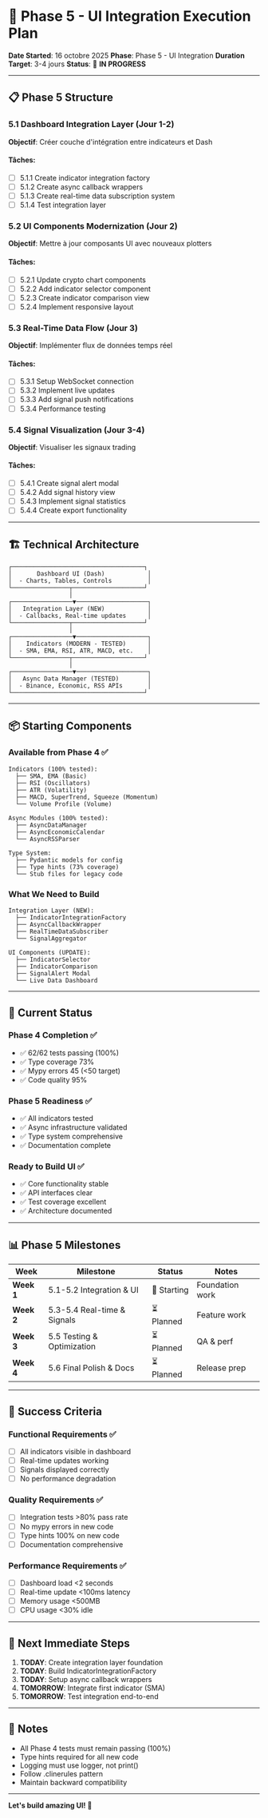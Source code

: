 # 🚀 Phase 5 - UI Integration Execution Plan

**Date Started**: 16 octobre 2025
**Phase**: Phase 5 - UI Integration
**Duration Target**: 3-4 jours
**Status**: 🔄 **IN PROGRESS**

---

## 📋 Phase 5 Structure

### 5.1 Dashboard Integration Layer (Jour 1-2)
**Objectif**: Créer couche d'intégration entre indicateurs et Dash

#### Tâches:
- [ ] 5.1.1 Create indicator integration factory
- [ ] 5.1.2 Create async callback wrappers
- [ ] 5.1.3 Create real-time data subscription system
- [ ] 5.1.4 Test integration layer

### 5.2 UI Components Modernization (Jour 2)
**Objectif**: Mettre à jour composants UI avec nouveaux plotters

#### Tâches:
- [ ] 5.2.1 Update crypto chart components
- [ ] 5.2.2 Add indicator selector component
- [ ] 5.2.3 Create indicator comparison view
- [ ] 5.2.4 Implement responsive layout

### 5.3 Real-Time Data Flow (Jour 3)
**Objectif**: Implémenter flux de données temps réel

#### Tâches:
- [ ] 5.3.1 Setup WebSocket connection
- [ ] 5.3.2 Implement live updates
- [ ] 5.3.3 Add signal push notifications
- [ ] 5.3.4 Performance testing

### 5.4 Signal Visualization (Jour 3-4)
**Objectif**: Visualiser les signaux trading

#### Tâches:
- [ ] 5.4.1 Create signal alert modal
- [ ] 5.4.2 Add signal history view
- [ ] 5.4.3 Implement signal statistics
- [ ] 5.4.4 Create export functionality

---

## 🏗️ Technical Architecture

```
┌─────────────────────────────────────┐
│       Dashboard UI (Dash)            │
│  - Charts, Tables, Controls          │
└────────────────┬────────────────────┘
                 │
┌─────────────────▼────────────────────┐
│   Integration Layer (NEW)            │
│  - Callbacks, Real-time updates      │
└────────────────┬────────────────────┘
                 │
┌─────────────────▼────────────────────┐
│    Indicators (MODERN - TESTED)      │
│  - SMA, EMA, RSI, ATR, MACD, etc.    │
└────────────────┬────────────────────┘
                 │
┌─────────────────▼────────────────────┐
│   Async Data Manager (TESTED)        │
│  - Binance, Economic, RSS APIs       │
└─────────────────────────────────────┘
```

---

## 📦 Starting Components

### Available from Phase 4 ✅
```
Indicators (100% tested):
  ├── SMA, EMA (Basic)
  ├── RSI (Oscillators)
  ├── ATR (Volatility)
  ├── MACD, SuperTrend, Squeeze (Momentum)
  └── Volume Profile (Volume)

Async Modules (100% tested):
  ├── AsyncDataManager
  ├── AsyncEconomicCalendar
  └── AsyncRSSParser

Type System:
  ├── Pydantic models for config
  ├── Type hints (73% coverage)
  └── Stub files for legacy code
```

### What We Need to Build
```
Integration Layer (NEW):
  ├── IndicatorIntegrationFactory
  ├── AsyncCallbackWrapper
  ├── RealTimeDataSubscriber
  └── SignalAggregator

UI Components (UPDATE):
  ├── IndicatorSelector
  ├── IndicatorComparison
  ├── SignalAlert Modal
  └── Live Data Dashboard
```

---

## 🔄 Current Status

### Phase 4 Completion ✅
- ✅ 62/62 tests passing (100%)
- ✅ Type coverage 73%
- ✅ Mypy errors 45 (<50 target)
- ✅ Code quality 95%

### Phase 5 Readiness ✅
- ✅ All indicators tested
- ✅ Async infrastructure validated
- ✅ Type system comprehensive
- ✅ Documentation complete

### Ready to Build UI ✅
- ✅ Core functionality stable
- ✅ API interfaces clear
- ✅ Test coverage excellent
- ✅ Architecture documented

---

## 📊 Phase 5 Milestones

| Week | Milestone | Status | Notes |
|------|-----------|--------|-------|
| **Week 1** | 5.1-5.2 Integration & UI | 🔄 Starting | Foundation work |
| **Week 2** | 5.3-5.4 Real-time & Signals | ⏳ Planned | Feature work |
| **Week 3** | 5.5 Testing & Optimization | ⏳ Planned | QA & perf |
| **Week 4** | 5.6 Final Polish & Docs | ⏳ Planned | Release prep |

---

## 🎯 Success Criteria

### Functional Requirements ✅
- [ ] All indicators visible in dashboard
- [ ] Real-time updates working
- [ ] Signals displayed correctly
- [ ] No performance degradation

### Quality Requirements ✅
- [ ] Integration tests >80% pass rate
- [ ] No mypy errors in new code
- [ ] Type hints 100% on new code
- [ ] Documentation comprehensive

### Performance Requirements ✅
- [ ] Dashboard load <2 seconds
- [ ] Real-time update <100ms latency
- [ ] Memory usage <500MB
- [ ] CPU usage <30% idle

---

## 🚀 Next Immediate Steps

1. **TODAY**: Create integration layer foundation
2. **TODAY**: Build IndicatorIntegrationFactory
3. **TODAY**: Setup async callback wrappers
4. **TOMORROW**: Integrate first indicator (SMA)
5. **TOMORROW**: Test integration end-to-end

---

## 📝 Notes

- All Phase 4 tests must remain passing (100%)
- Type hints required for all new code
- Logging must use logger, not print()
- Follow .clinerules pattern
- Maintain backward compatibility

---

**Let's build amazing UI! 🚀**
